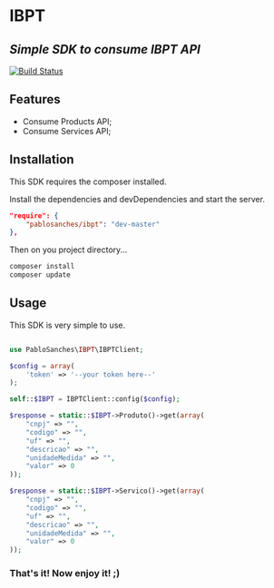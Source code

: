 # IBPT
## _Simple SDK to consume IBPT API_

[![Build Status](https://travis-ci.org/pablosanches/ibpt.svg?branch=master)](https://travis-ci.org/pablosanches/ibpt)

## Features

- Consume Products API;
- Consume Services API;

## Installation

This SDK requires the composer installed.

Install the dependencies and devDependencies and start the server.

```json
"require": {
    "pablosanches/ibpt": "dev-master"
},
```

Then on you project directory...

```sh
composer install
composer update
```

## Usage

This SDK is very simple to use.
```php

use PabloSanches\IBPT\IBPTClient;

$config = array(
    'token' => '--your token here--'
);

self::$IBPT = IBPTClient::config($config);

$response = static::$IBPT->Produto()->get(array(
    "cnpj" => "",
    "codigo" => "",
    "uf" => "",
    "descricao" => "",
    "unidadeMedida" => "",
    "valor" => 0
));

$response = static::$IBPT->Servico()->get(array(
    "cnpj" => "",
    "codigo" => "",
    "uf" => "",
    "descricao" => "",
    "unidadeMedida" => "",
    "valor" => 0
));
```

### That's it! Now enjoy it! ;)

